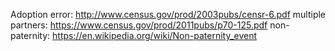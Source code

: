 Adoption error: http://www.census.gov/prod/2003pubs/censr-6.pdf
multiple partners: https://www.census.gov/prod/2011pubs/p70-125.pdf
non-paternity: https://en.wikipedia.org/wiki/Non-paternity_event
